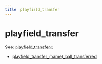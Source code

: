 ```yaml
---
title: playfield_transfer
---
```


# playfield_transfer


See: [playfield_transfers:](../config/playfield_transfers.md)

* [playfield_transfer_(name)_ball_transferred](playfield_transfer_playfield_transfer_ball_transferred)
